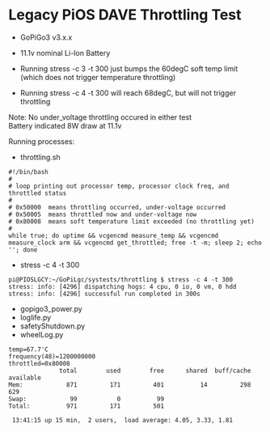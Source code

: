 # Legacy PiOS DAVE Throttling Test

* GoPiGo3 v3.x.x
* 11.1v nominal Li-Ion Battery

* Running stress -c 3 -t 300 just bumps the 60degC soft temp limit  
  (which does not trigger temperature throttling)
* Running stress -c 4 -t 300 will reach 68degC, but will not trigger throttling

Note: No under_voltage throttling occured in either test  
      Battery indicated 8W draw at 11.1v

Running processes:
- throttling.sh

```
#!/bin/bash  
#  
# loop printing out processor temp, processor clock freq, and throttled status  
#  
# 0x50000  means throttling occurred, under-voltage occurred  
# 0x50005  means throttled now and under-voltage now  
# 0x80008  means soft temperature limit exceeded (no throttling yet)  
#  
while true; do uptime && vcgencmd measure_temp && vcgencmd measure_clock arm && vcgencmd get_throttled; free -t -m; sleep 2; echo ''; done  
```

- stress -c 4 -t 300
```
pi@PIOSLGCY:~/GoPiLgc/systests/throttling $ stress -c 4 -t 300
stress: info: [4296] dispatching hogs: 4 cpu, 0 io, 0 vm, 0 hdd
stress: info: [4296] successful run completed in 300s
```

- gopigo3_power.py
- loglife.py
- safetyShutdown.py
- wheelLog.py



```
temp=67.7'C
frequency(48)=1200000000
throttled=0x80008
              total        used        free      shared  buff/cache   available
Mem:            871         171         401          14         298         629
Swap:            99           0          99
Total:          971         171         501

 13:41:15 up 15 min,  2 users,  load average: 4.05, 3.33, 1.81
```

